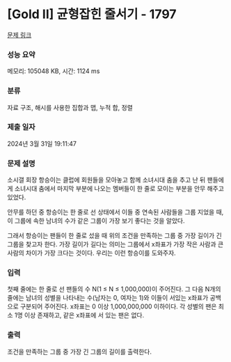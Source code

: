 # [Gold II] 균형잡힌 줄서기 - 1797 

[문제 링크](https://www.acmicpc.net/problem/1797) 

### 성능 요약

메모리: 105048 KB, 시간: 1124 ms

### 분류

자료 구조, 해시를 사용한 집합과 맵, 누적 합, 정렬

### 제출 일자

2024년 3월 31일 19:11:47

### 문제 설명

<p>소시갤 회장 항승이는 클럽에 회원들을 모아놓고 함께 소녀시대 춤을 추고 난 뒤 팬들에게 소녀시대 춤에서 마지막 부분에 나오는 멤버들이 한 줄로 모이는 부분을 안무 해주고 있었다.</p>

<p>안무를 하던 중 항승이는 한 줄로 선 상태에서 이들 중 연속된 사람들을 그룹 지었을 때, 이 그룹에 속한 남녀의 수가 같은 그룹이 가장 보기 좋다는 것을 알았다.</p>

<p>그래서 항승이는 팬들이 한 줄로 섰을 때 위의 조건을 만족하는 그룹 중 가장 길이가 긴 그룹을 찾고자 한다. 가장 길이가 길다는 의미는 그룹에서 x좌표가 가장 작은 사람과 큰 사람의 차이가 가장 크다는 것이다. 우리는 이런 항승이를 도와주자.</p>

### 입력 

 <p>첫째 줄에는 한 줄로 선 팬들의 수 N(1 ≤ N ≤ 1,000,000)이 주어진다. 그 다음 N개의 줄에는 남녀의 성별을 나타내는 수(남자는 0, 여자는 1)와 이들이 서있는 x좌표가 공백으로 구분되어 주어진다. x좌표는 0 이상 1,000,000,000 이하이다. 각 성별의 팬은 최소 1명 이상 존재하고, 같은 x좌표에 서 있는 팬은 없다.</p>

### 출력 

 <p>조건을 만족하는 그룹 중 가장 긴 그룹의 길이를 출력한다.</p>

